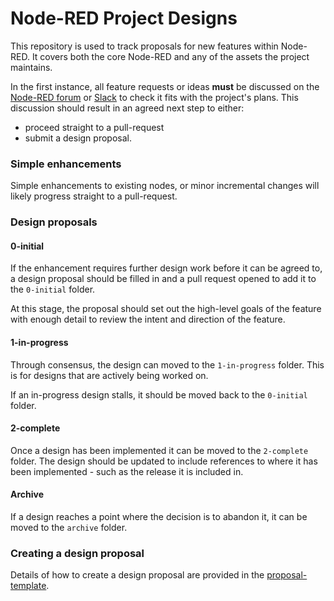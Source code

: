 # Node-RED Project Designs

This repository is used to track proposals for new features within Node-RED. It
covers both the core Node-RED and any of the assets the project maintains.

In the first instance, all feature requests or ideas **must** be discussed on the
[Node-RED forum](https://discourse.nodered.org) or [Slack](https://nodered.org/slack)
to check it fits with the project's plans. This discussion should result in an
agreed next step to either:

 - proceed straight to a pull-request
 - submit a design proposal.

### Simple enhancements

Simple enhancements to existing nodes, or minor incremental changes will likely
progress straight to a pull-request.

### Design proposals

#### 0-initial

If the enhancement requires further design work before it can be agreed to, a design
proposal should be filled in and a pull request opened to add it to the `0-initial`
folder.

At this stage, the proposal should set out the high-level goals of the feature
with enough detail to review the intent and direction of the feature.

#### 1-in-progress

Through consensus, the design can moved to the `1-in-progress` folder. This is
for designs that are actively being worked on.

If an in-progress design stalls, it should be moved back to the `0-initial` folder.


#### 2-complete

Once a design has been implemented it can be moved to the `2-complete` folder. The
design should be updated to include references to where it has been implemented -
such as the release it is included in.

#### Archive

If a design reaches a point where the decision is to abandon it, it can be moved
to the `archive` folder.


### Creating a design proposal

Details of how to create a design proposal are provided in the [proposal-template](proposal-template.md).
